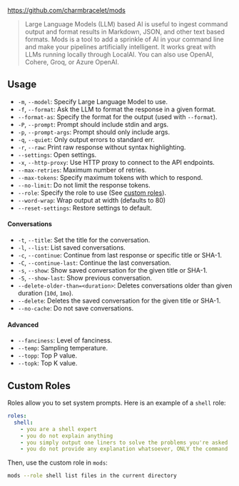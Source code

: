 https://github.com/charmbracelet/mods

> Large Language Models (LLM) based AI is useful to ingest command output and format results in Markdown, JSON, and other text based formats. Mods is a tool to add a sprinkle of AI in your command line and make your pipelines artificially intelligent.
> It works great with LLMs running locally through LocalAI. You can also use OpenAI, Cohere, Groq, or Azure OpenAI.

## Usage

- `-m`, `--model`: Specify Large Language Model to use.
- `-f`, `--format`: Ask the LLM to format the response in a given format.
- `--format-as`: Specify the format for the output (used with `--format`).
- `-P`, `--prompt`: Prompt should include stdin and args.
- `-p`, `--prompt-args`: Prompt should only include args.
- `-q`, `--quiet`: Only output errors to standard err.
- `-r`, `--raw`: Print raw response without syntax highlighting.
- `--settings`: Open settings.
- `-x`, `--http-proxy`: Use HTTP proxy to connect to the API endpoints.
- `--max-retries`: Maximum number of retries.
- `--max-tokens`: Specify maximum tokens with which to respond.
- `--no-limit`: Do not limit the response tokens.
- `--role`: Specify the role to use (See [custom roles](#custom-roles)).
- `--word-wrap`: Wrap output at width (defaults to 80)
- `--reset-settings`: Restore settings to default.

#### Conversations

- `-t`, `--title`: Set the title for the conversation.
- `-l`, `--list`: List saved conversations.
- `-c`, `--continue`: Continue from last response or specific title or SHA-1.
- `-C`, `--continue-last`: Continue the last conversation.
- `-s`, `--show`: Show saved conversation for the given title or SHA-1.
- `-S`, `--show-last`: Show previous conversation.
- `--delete-older-than=<duration>`: Deletes conversations older than given duration (`10d`, `1mo`).
- `--delete`: Deletes the saved conversation for the given title or SHA-1.
- `--no-cache`: Do not save conversations.

#### Advanced

- `--fanciness`: Level of fanciness.
- `--temp`: Sampling temperature.
- `--topp`: Top P value.
- `--topk`: Top K value.

## Custom Roles

Roles allow you to set system prompts. Here is an example of a `shell` role:

```yaml
roles:
  shell:
    - you are a shell expert
    - you do not explain anything
    - you simply output one liners to solve the problems you're asked
    - you do not provide any explanation whatsoever, ONLY the command
```

Then, use the custom role in `mods`:

```sh
mods --role shell list files in the current directory
```
